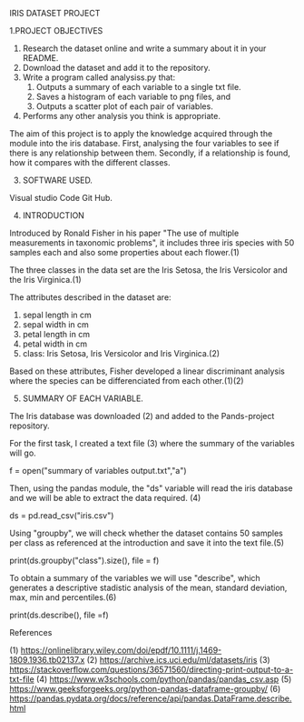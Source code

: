 IRIS DATASET PROJECT

1.PROJECT OBJECTIVES

 1. Research the dataset online and write a summary about it in your README.
 2. Download the dataset and add it to the repository.
 3. Write a program called analysiss.py that:
    1. Outputs a summary of each variable to a single txt file.
    2. Saves a histogram of each variable to png files, and
    3. Outputs a scatter plot of each pair of variables.
 4. Performs any other analysis you think is appropriate.

The aim of this project is to apply the knowledge acquired through the module into the iris database. 
First, analysing the four variables to see if there is any relationship between them.
Secondly, if a relationship is found, how it compares with the different classes. 

3. SOFTWARE USED.

Visual studio Code
Git Hub.

4. INTRODUCTION

Introduced by Ronald Fisher in his paper "The use of multiple measurements in taxonomic problems", it includes three iris species with 50 samples each and also some properties about each flower.(1)

The three classes in the data set are the Iris Setosa, the Iris Versicolor and the Iris Virginica.(1)

The attributes described in the dataset are: 
  1. sepal length in cm
  2. sepal width in cm
  3. petal length in cm
  4. petal width in cm
  5. class: Iris Setosa, Iris Versicolor and Iris Virginica.(2)

Based on these attributes, Fisher developed a linear discriminant analysis where the species can be differenciated from each other.(1)(2)

5. SUMMARY OF EACH VARIABLE.

The Iris database was downloaded (2) and added to the Pands-project repository.

For the first task, I created a text file (3) where the summary of the variables will go.

   f = open("summary of variables output.txt","a") 

Then, using the pandas module, the "ds" variable will read the iris database and we will be able to extract the data required. (4)

   ds = pd.read_csv("iris.csv")

Using "groupby", we will check whether the dataset contains 50 samples per class as referenced at the introduction and save it into the text file.(5)

   print(ds.groupby("class").size(), file = f)

To obtain a summary of the variables we will use "describe", which generates a descriptive stadistic analysis of the mean, standard deviation, max, min and percentiles.(6)

   print(ds.describe(), file =f)

   




References

(1) https://onlinelibrary.wiley.com/doi/epdf/10.1111/j.1469-1809.1936.tb02137.x
(2) https://archive.ics.uci.edu/ml/datasets/iris
(3) https://stackoverflow.com/questions/36571560/directing-print-output-to-a-txt-file
(4) https://www.w3schools.com/python/pandas/pandas_csv.asp
(5) https://www.geeksforgeeks.org/python-pandas-dataframe-groupby/
(6) https://pandas.pydata.org/docs/reference/api/pandas.DataFrame.describe.html
